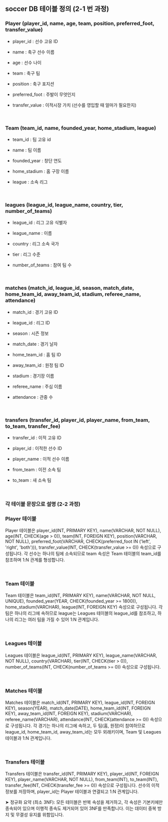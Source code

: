 ## soccer DB 테이블 정의 (2-1 번 과정)

### Player (player_id, name, age, team, position, preferred_foot, transfer_value)

- player_id : 선수 고유 ID
  
- name : 축구 선수 이름

- age : 선수 나이

- team : 축구 팀

- position : 축구 포지션

- preferred_foot : 주발이 무엇인지

- transfer_value : 이적시장 가치 (선수를 영입할 때 얼마가 필요한지)

<br/>

### Team (team_id, name, founded_year, home_stadium, league)

- team_id : 팀 고유 id

- name : 팀 이름

- founded_year : 창단 연도

- home_stadium : 홈 구장 이름 

- league : 소속 리그

<br/>

### leagues (league_id, league_name, country, tier, number_of_teams)

- league_id : 리그 고유 식별자

- league_name : 이름

- country : 리그 소속 국가

- tier : 리그 수준

- number_of_teams : 참여 팀 수

<br/>

### matches (match_id, league_id, season, match_date, home_team_id, away_team_id, stadium, referee_name, attendance)

- match_id : 경기 고유 ID 

- league_id : 리그 ID

- season : 시즌 정보

- match_date : 경기 날자

- home_team_id : 홈 팀 ID

- away_team_id : 원정 팀 ID

- stadium : 경기장 이름

- referee_name : 주심 이름

- attendance : 관중 수

<br/>

### transfers (transfer_id, player_id, player_name, from_team, to_team, transfer_fee)

- transfer_id : 이적 고유 ID

- player_id :  이적한 선수 ID

- player_name : 이적 선수 이름

- from_team : 이전 소속 팀 

- to_team : 새 소속 팀 

<br/>

### 각 테이블 문장으로 설명 (2-2 과정)

### Player 테이블

Player 테이블은 player_id(INT, PRIMARY KEY), name(VARCHAR, NOT NULL), age(INT, CHECK(age > 0)), team(INT, FOREIGN KEY), position(VARCHAR, NOT NULL), preferred_foot(VARCHAR, CHECK(preferred_foot IN ('left', 'right', 'both'))), transfer_value(INT, CHECK(transfer_value >= 0)) 속성으로 구성됩니다.
각 선수는 하나의 팀에 소속되므로 team 속성은 Team 테이블의 team_id를 참조하며 1:N 관계를 형성합니다.

<br/>

### Team 테이블

Team 테이블은 team_id(INT, PRIMARY KEY), name(VARCHAR, NOT NULL, UNIQUE), founded_year(YEAR, CHECK(founded_year >= 1800)), home_stadium(VARCHAR), league(INT, FOREIGN KEY) 속성으로 구성됩니다.
각 팀은 하나의 리그에 속하므로 league는 Leagues 테이블의 league_id를 참조하고, 하나의 리그는 여러 팀을 가질 수 있어 1:N 관계입니다.

<br/>

### Leagues 테이블

Leagues 테이블은 league_id(INT, PRIMARY KEY), league_name(VARCHAR, NOT NULL), country(VARCHAR), tier(INT, CHECK(tier > 0)), number_of_teams(INT, CHECK(number_of_teams >= 0)) 속성으로 구성됩니다.

<br/>

### Matches 테이블

Matches 테이블은 match_id(INT, PRIMARY KEY), league_id(INT, FOREIGN KEY), season(YEAR), match_date(DATE), home_team_id(INT, FOREIGN KEY), away_team_id(INT, FOREIGN KEY), stadium(VARCHAR), referee_name(VARCHAR), attendance(INT, CHECK(attendance >= 0)) 속성으로 구성됩니다.
각 경기는 하나의 리그에 속하고, 두 팀(홈, 원정)이 참여하므로 league_id, home_team_id, away_team_id는 모두 외래키이며, Team 및 Leagues 테이블과 1:N 관계입니다.

<br/>

### Transfers 테이블

Transfers 테이블은 transfer_id(INT, PRIMARY KEY), player_id(INT, FOREIGN KEY), player_name(VARCHAR, NOT NULL), from_team(INT), to_team(INT), transfer_fee(INT, CHECK(transfer_fee >= 0)) 속성으로 구성됩니다.
선수의 이적 정보를 저장하며, player_id는 Player 테이블과 연결되고 1:N 관계입니다.

➤ 정규화 요약 (최소 3NF): 모든 테이블은 반복 속성을 제거하고, 각 속성은 기본키에만 종속되어 있으며 이행적 종속도 제거되어 있어 3NF를 만족합니다. 이는 데이터 중복 방지 및 무결성 유지를 위함입니다.



















































